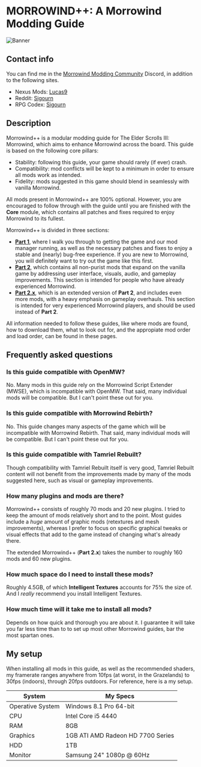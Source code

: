 # MORROWIND++: A Morrowind Modding Guide

![Banner](https://raw.githubusercontent.com/Sigourn/morrowind-improved/master/Banner.jpg)

## Contact info

You can find me in the [Morrowind Modding Community](https://discord.me/mwmods) Discord, in addition to the following sites.

- Nexus Mods: [Lucas9](https://www.nexusmods.com/morrowind/users/14600469)
- Reddit: [Sigourn](https://www.reddit.com/user/Sigourn)
- RPG Codex: [Sigourn](https://rpgcodex.net/forums/index.php?members/sigourn.21476/)

## Description

Morrowind++ is a modular modding guide for The Elder Scrolls III: Morrowind, which aims to enhance Morrowind across the board. This guide is based on the following core pillars:

- Stability: following this guide, your game should rarely (if ever) crash.
- Compatibility: mod conflicts will be kept to a minimum in order to ensure all mods work as intended.
- Fidelity: mods suggested in this game should blend in seamlessly with vanilla Morrowind.

All mods present in Morrowind++ are 100% optional. However, you are encouraged to follow through with the guide until you are finished with the **Core** module, which contains all patches and fixes required to enjoy Morrowind to its fullest.

Morrowind++ is divided in three sections:

- [**Part 1**](https://github.com/Sigourn/morrowind-improved/blob/master/setup.md#morrowind-part-1), where I walk you through to getting the game and our mod manager running, as well as the necessary patches and fixes to enjoy a stable and (nearly) bug-free experience. If you are new to Morrowind, you will definitely want to try out the game like this first.
- [**Part 2**](https://github.com/Sigourn/morrowind-improved/blob/master/mw++.md#morrowind-part-2), which contains all non-purist mods that expand on the vanilla game by addressing user interface, visuals, audio, and gameplay improvements. This section is intended for people who have already experienced Morrowind.
- [**Part 2.x**](https://github.com/Sigourn/morrowind-improved/blob/master/mw2.md#morrowind-part-242), which is an extended version of **Part 2**, and includes even more mods, with a heavy emphasis on gameplay overhauls. This section is intended for very experienced Morrowind players, and should be used instead of **Part 2**.

All information needed to follow these guides, like where mods are found, how to download them, what to look out for, and the appropiate mod order and load order, can be found in these pages.

## Frequently asked questions

### Is this guide compatible with OpenMW?

No. Many mods in this guide rely on the Morrowind Script Extender (MWSE), which is incompatible with OpenMW. That said, many individual mods will be compatible. But I can't point these out for you.

### Is this guide compatible with Morrowind Rebirth?

No. This guide changes many aspects of the game which will be incompatible with Morrowind Rebirth. That said, many individual mods will be compatible. But I can't point these out for you.

### Is this guide compatible with Tamriel Rebuilt?

Though compatibility with Tamriel Rebuilt itself is very good, Tamriel Rebuilt content will not benefit from the improvements made by many of the mods suggested here, such as visual or gameplay improvements.

### How many plugins and mods are there?

Morrowind++ consists of roughly 70 mods and 20 new plugins. I tried to keep the amount of mods relatively short and to the point. Most guides include a *huge* amount of graphic mods (retextures and mesh improvements), whereas I prefer to focus on specific graphical tweaks or visual effects that add to the game instead of changing what's already there.

The extended Morrowind++ (**Part 2.x**) takes the number to roughly 160 mods and 60 new plugins.

### How much space do I need to install these mods?

Roughly 4.5GB, of which **Intelligent Textures** accounts for 75% the size of. And I *really* recommend you install Intelligent Textures.

### How much time will it take me to install all mods?

Depends on how quick and thorough you are about it. I guarantee it will take you far less time than to to set up most other Morrowind guides, bar the most spartan ones.

## My setup

When installing all mods in this guide, as well as the recommended shaders, my framerate ranges anywhere from 10fps (at worst, in the Grazelands) to 30fps (indoors), through 20fps outdoors. For reference, here is a my setup.

System | My Specs
------------ | -------------
Operative System | Windows 8.1 Pro 64-bit
CPU | Intel Core i5 4440
RAM | 8GB
Graphics | 1GB ATI AMD Radeon HD 7700 Series
HDD | 1TB
Monitor | Samsung 24" 1080p @ 60Hz
